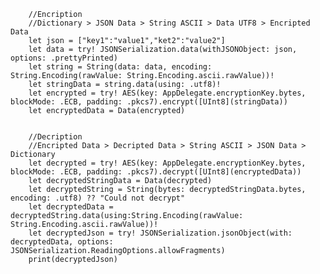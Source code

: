         //Encription
        //Dictionary > JSON Data > String ASCII > Data UTF8 > Encripted Data
        let json = ["key1":"value1","ket2":"value2"]
        let data = try! JSONSerialization.data(withJSONObject: json, options: .prettyPrinted)
        let string = String(data: data, encoding: String.Encoding(rawValue: String.Encoding.ascii.rawValue))!
        let stringData = string.data(using: .utf8)!
        let encrypted = try! AES(key: AppDelegate.encryptionKey.bytes, blockMode: .ECB, padding: .pkcs7).encrypt([UInt8](stringData))
        let encryptedData = Data(encrypted)

        
        //Decription
        //Encripted Data > Decripted Data > String ASCII > JSON Data > Dictionary
        let decrypted = try! AES(key: AppDelegate.encryptionKey.bytes, blockMode: .ECB, padding: .pkcs7).decrypt([UInt8](encryptedData))
        let decryptedStringData = Data(decrypted)
        let decryptedString = String(bytes: decryptedStringData.bytes, encoding: .utf8) ?? "Could not decrypt"
        let decryptedData = decryptedString.data(using:String.Encoding(rawValue: String.Encoding.ascii.rawValue))!
        let decryptedJson = try! JSONSerialization.jsonObject(with: decryptedData, options: JSONSerialization.ReadingOptions.allowFragments)
        print(decryptedJson)
